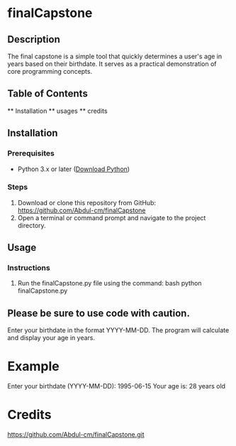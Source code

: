 # finalCapstone

## Description
The final capstone is a simple tool that quickly determines a user's age in years based on their birthdate. It serves as a practical demonstration of core programming concepts.

## Table of Contents
** Installation
** usages
** credits 

## Installation
### Prerequisites
- Python 3.x or later ([Download Python](https://www.python.org/downloads/))

### Steps
1. Download or clone this repository from GitHub: https://github.com/Abdul-cm/finalCapstone
2. Open a terminal or command prompt and navigate to the project directory.

## Usage
### Instructions
1. Run the finalCapstone.py file using the command:
   bash
   python finalCapstone.py

##  Please be sure to use code with caution.

Enter your birthdate in the format YYYY-MM-DD.
The program will calculate and display your age in years.

# Example

Enter your birthdate (YYYY-MM-DD): 1995-06-15
Your age is: 28 years old

# Credits
https://github.com/Abdul-cm/finalCapstone.git
